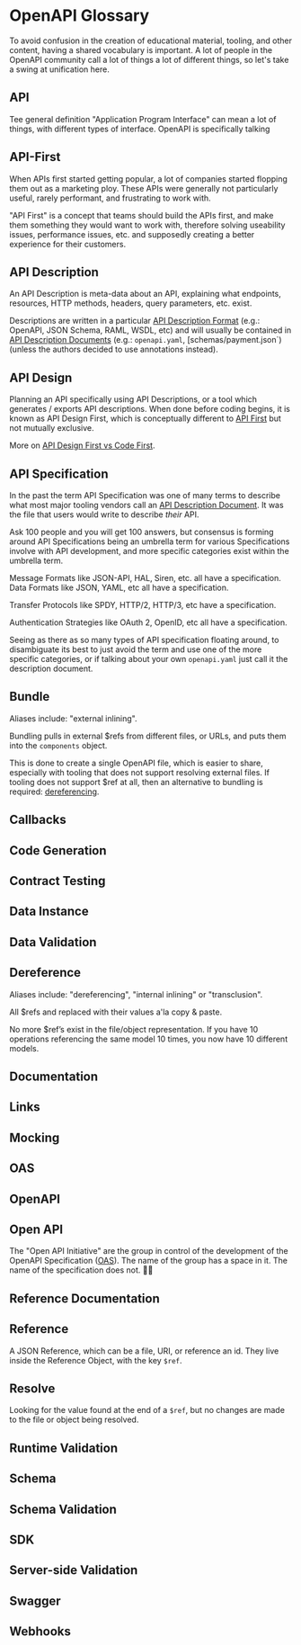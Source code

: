 # OpenAPI Glossary

To avoid confusion in the creation of educational material, tooling, and other content, having a shared vocabulary is important. A lot of people in the OpenAPI community call a lot of things a lot of different things, so let's take a swing at unification here.

## API

Tee general definition "Application Program Interface" can mean a lot of things, with different types of interface. OpenAPI is specifically talking 

## API-First

When APIs first started getting popular, a lot of companies started flopping them out as a marketing ploy. These APIs were generally not particularly useful, rarely performant, and frustrating to work with.

"API First" is a concept that teams should build the APIs first, and make them something they would want to work with, therefore solving useability issues, performance issues, etc. and supposedly creating a better experience for their customers.

## API Description

An API Description is meta-data about an API, explaining what endpoints, resources, HTTP methods, headers, query parameters, etc. exist. 

Descriptions are written in a particular [API Description Format](#API-Description-Format) (e.g.: OpenAPI, JSON Schema, RAML, WSDL, etc) and will usually be contained in [API Description Documents](#API-Description-Document) (e.g.: `openapi.yaml`, [schemas/payment.json`) (unless the authors decided to use annotations instead).

## API Design

Planning an API specifically using API Descriptions, or a tool which generates / exports API descriptions. When done before coding begins, it is known as API Design First, which is conceptually different to [API First](#API-First) but not mutually exclusive. 

More on [API Design First vs Code First](https://www.apisyouwonthate.com/blog/api-design-first-vs-code-first/).

## API Specification

In the past the term API Specification was one of many terms to describe what most major tooling vendors call an [API Description Document](#API-Description-Document). It was the file that users would write to describe _their_ API.

Ask 100 people and you will get 100 answers, but consensus is forming around API Specifications being an umbrella term for various Specifications involve with API development, and more specific categories exist within the umbrella term.

Message Formats like JSON-API, HAL, Siren, etc. all have a specification.
Data Formats like JSON, YAML, etc all have a specification.

Transfer Protocols like SPDY, HTTP/2, HTTP/3, etc have a specification.

Authentication Strategies like OAuth 2, OpenID, etc all have a specification.

Seeing as there as so many types of API specification floating around, to disambiguate its best to just avoid the term and use one of the more specific categories, or if talking about your own `openapi.yaml` just call it the description document.

## Bundle

Aliases include: "external inlining".

Bundling pulls in external $refs from different files, or URLs, and puts them into the `components` object. 

This is done to create a single OpenAPI file, which is easier to share, especially with tooling that does not support resolving external files. If tooling does not support $ref at all, then an alternative to bundling is required: [dereferencing](#dereference).

## Callbacks

## Code Generation

## Contract Testing

## Data Instance

## Data Validation

## Dereference

Aliases include: "dereferencing", "internal inlining" or "transclusion".

All $refs and replaced with their values a'la copy & paste.

No more $ref’s exist in the file/object representation. If you have 10 operations referencing the same model 10 times, you now have 10 different models.

## Documentation

## Links

## Mocking

## OAS

## OpenAPI

## Open API

The "Open API Initiative" are the group in control of the development of the OpenAPI Specification ([OAS](#OAS)). The name of the group has a space in it. The name of the specification does not. 🤷‍♂️

## Reference Documentation

## Reference

A JSON Reference, which can be a file, URI, or reference an id. They live inside the Reference Object, with the key `$ref`.

## Resolve

Looking for the value found at the end of a `$ref`, but no changes are made to the file or object being resolved. 

## Runtime Validation

## Schema

## Schema Validation

## SDK

## Server-side Validation

## Swagger

## Webhooks
